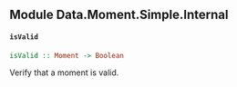 ## Module Data.Moment.Simple.Internal

#### `isValid`

``` purescript
isValid :: Moment -> Boolean
```

Verify that a moment is valid.


